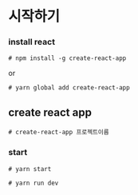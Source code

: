 # 시작하기

### install react

`# npm install -g create-react-app`

or

`# yarn global add create-react-app`

## create react app

`# create-react-app 프로젝트이름`

### start

`# yarn start`

`# yarn run dev`

